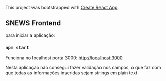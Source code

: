 This project was bootstrapped with [Create React App](https://github.com/facebook/create-react-app).

## SNEWS Frontend

para iniciar a aplicação:

### `npm start`

Funciona no localhost porta 3000: [http://localhost:3000](http://localhost:3000)

Nesta aplicação não consegui fazer validação nos campos, o que faz com que todas as informações inseridas sejam strings em plain text
